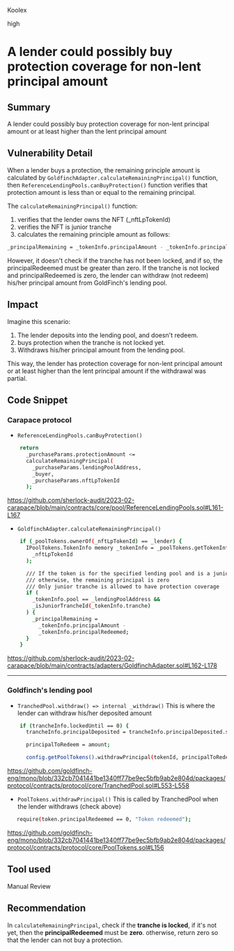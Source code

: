 Koolex

high

# A lender could possibly buy protection coverage for non-lent principal amount

## Summary
A lender could possibly buy protection coverage for non-lent principal amount or at least higher than the lent principal amount 

## Vulnerability Detail
When a lender buys a protection, the remaining principle amount is calculated by `GoldfinchAdapter.calculateRemainingPrincipal()` function, then  `ReferenceLendingPools.canBuyProtection()` function verifies that protection amount is less than or equal to the remaining principal.

The `calculateRemainingPrincipal()` function:
1. verifies that the lender owns the NFT (_nftLpTokenId)
2. verifies the NFT is junior tranche
3. calculates the remaining principle amount as follows:
```sh
_principalRemaining = _tokenInfo.principalAmount - _tokenInfo.principalRedeemed;
```

However, it doesn't check if the tranche has not been locked, and if so, the principalRedeemed must be greater than zero. If the tranche is not locked and principalRedeemed is zero, the lender can withdraw (not redeem)  his/her principal amount from GoldFinch's lending pool.


## Impact
Imagine this scenario:
1. The lender deposits into the lending pool, and doesn't redeem.
2. buys protection when the tranche is not locked yet.
3. Withdraws his/her principal amount from the lending pool.

This way, the lender has protection coverage for non-lent principal amount or at least higher than the lent principal amount if the withdrawal was partial.



## Code Snippet
### **Carapace** protocol

- `ReferenceLendingPools.canBuyProtection()`

```sh
    return
      _purchaseParams.protectionAmount <=
      calculateRemainingPrincipal(
        _purchaseParams.lendingPoolAddress,
        _buyer,
        _purchaseParams.nftLpTokenId
      );
```
https://github.com/sherlock-audit/2023-02-carapace/blob/main/contracts/core/pool/ReferenceLendingPools.sol#L161-L167


- `GoldfinchAdapter.calculateRemainingPrincipal()`

```sh
    if (_poolTokens.ownerOf(_nftLpTokenId) == _lender) {
      IPoolTokens.TokenInfo memory _tokenInfo = _poolTokens.getTokenInfo(
        _nftLpTokenId
      );

      /// If the token is for the specified lending pool and is a junior tranche, then calculate the remaining principal
      /// otherwise, the remaining principal is zero
      /// Only junior tranche is allowed to have protection coverage
      if (
        _tokenInfo.pool == _lendingPoolAddress &&
        _isJuniorTrancheId(_tokenInfo.tranche)
      ) {
        _principalRemaining =
          _tokenInfo.principalAmount -
          _tokenInfo.principalRedeemed;
      }
    }
```

https://github.com/sherlock-audit/2023-02-carapace/blob/main/contracts/adapters/GoldfinchAdapter.sol#L162-L178

----
### **Goldfinch**'s lending pool 

- `TranchedPool.withdraw() => internal _withdraw()`
This is where the lender can withdraw his/her deposited amount

```sh
    if (trancheInfo.lockedUntil == 0) {
      trancheInfo.principalDeposited = trancheInfo.principalDeposited.sub(amount);

      principalToRedeem = amount;

      config.getPoolTokens().withdrawPrincipal(tokenId, principalToRedeem);

```

https://github.com/goldfinch-eng/mono/blob/332cb7041441be1340ff77be9ec5bfb9ab2e804d/packages/protocol/contracts/protocol/core/TranchedPool.sol#L553-L558

- `PoolTokens.withdrawPrincipal()`
	This is called by TranchedPool when the lender withdraws (check above)
```sh
   require(token.principalRedeemed == 0, "Token redeemed");
```
https://github.com/goldfinch-eng/mono/blob/332cb7041441be1340ff77be9ec5bfb9ab2e804d/packages/protocol/contracts/protocol/core/PoolTokens.sol#L156

## Tool used

Manual Review

## Recommendation


In `calculateRemainingPrincipal`, check if the **tranche is locked**, if it's not yet, then the **principalRedeemed** must be **zero**. otherwise, return zero so that the lender can not buy a protection.

